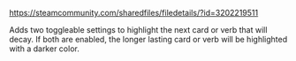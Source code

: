 
https://steamcommunity.com/sharedfiles/filedetails/?id=3202219511

Adds two toggleable settings to highlight the next card or verb that will decay. If both are enabled, the longer lasting card or verb will be highlighted with a darker color.

